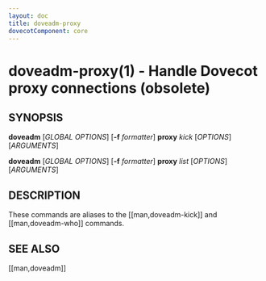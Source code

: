 ```yaml
---
layout: doc
title: doveadm-proxy
dovecotComponent: core
---
```


# doveadm-proxy(1) - Handle Dovecot proxy connections (obsolete)

## SYNOPSIS

**doveadm** [*GLOBAL OPTIONS*] [**-f** *formatter*] **proxy** *kick* [*OPTIONS*] [*ARGUMENTS*]

**doveadm** [*GLOBAL OPTIONS*] [**-f** *formatter*] **proxy** *list* [*OPTIONS*] [*ARGUMENTS*]

## DESCRIPTION

These commands are aliases to the [[man,doveadm-kick]] and
[[man,doveadm-who]] commands.

<!-- @include: include/reporting-bugs.inc -->

## SEE ALSO

[[man,doveadm]]

